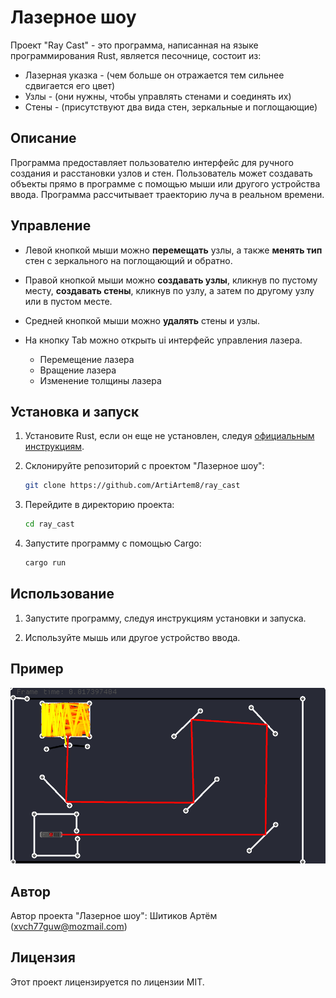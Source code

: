 # Лазерное шоу

Проект "Ray Cast" - это программа, написанная на языке программирования Rust, является песочнице, состоит из:

- Лазерная указка - (чем больше он отражается тем сильнее сдвигается его цвет)
- Узлы - (они нужны, чтобы управлять стенами и соединять их)
- Стены - (присутствуют два вида стен, зеркальные и поглощающие)

## Описание

Программа предоставляет пользователю интерфейс для ручного создания и расстановки узлов и стен. Пользователь может
создавать объекты прямо в программе с помощью мыши или другого устройства ввода.
Программа рассчитывает траекторию луча в реальном времени.

## Управление
* Левой кнопкой мыши можно **перемещать** узлы, а также **менять тип** стен с зеркального на поглощающий и обратно.

* Правой кнопкой мыши можно **создавать узлы**, кликнув по пустому месту, **создавать стены**, кликнув по узлу,
  а затем по другому узлу или в пустом месте.
* Средней кнопкой мыши можно **удалять** стены и узлы.
* На кнопку Tab можно открыть ui интерфейс управления лазера.
    * Перемещение лазера
    * Вращение лазера
    * Изменение толщины лазера

## Установка и запуск

1. Установите Rust, если он еще не установлен, следуя
   [официальным инструкциям](https://www.rust-lang.org/tools/install).

2. Склонируйте репозиторий с проектом "Лазерное шоу":
    ```bash
    git clone https://github.com/ArtiArtem8/ray_cast
    ```

3. Перейдите в директорию проекта:
    ```bash
    cd ray_cast
    ```

4. Запустите программу с помощью Cargo:
    ```bash
    cargo run
    ```

## Использование

1. Запустите программу, следуя инструкциям установки и запуска.

2. Используйте мышь или другое устройство ввода.

## Пример

![Пример бинарного изображения с объектами](example.png)


## Автор

Автор проекта "Лазерное шоу": Шитиков Артём (xvch77guw@mozmail.com)

## Лицензия

Этот проект лицензируется по лицензии MIT.